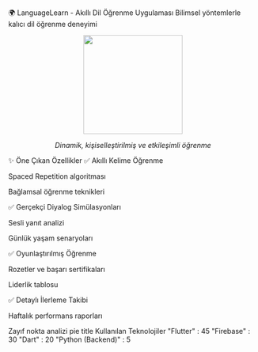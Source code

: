 🌍 LanguageLearn - Akıllı Dil Öğrenme Uygulaması
Bilimsel yöntemlerle kalıcı dil öğrenme deneyimi

<div align="center"> <img src="[https://i.imgur.com/Jk5q0hE.png](https://imgur.com/a/srrz3tZ)" width="200"> <p><em>Dinamik, kişiselleştirilmiş ve etkileşimli öğrenme</em></p> </div>
✨ Öne Çıkan Özellikler
✅ Akıllı Kelime Öğrenme

Spaced Repetition algoritması

Bağlamsal öğrenme teknikleri

✅ Gerçekçi Diyalog Simülasyonları

Sesli yanıt analizi

Günlük yaşam senaryoları

✅ Oyunlaştırılmış Öğrenme

Rozetler ve başarı sertifikaları

Liderlik tablosu

✅ Detaylı İlerleme Takibi

Haftalık performans raporları

Zayıf nokta analizi
pie
    title Kullanılan Teknolojiler
    "Flutter" : 45
    "Firebase" : 30
    "Dart" : 20
    "Python (Backend)" : 5
